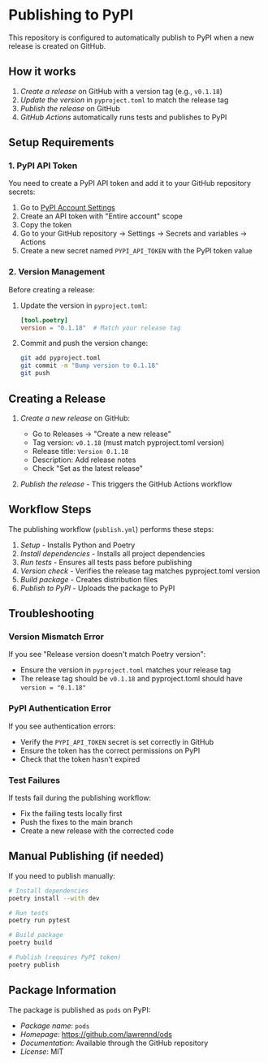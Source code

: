 # Publishing to PyPI

This repository is configured to automatically publish to PyPI when a new release is created on GitHub.

## How it works

1. *Create a release* on GitHub with a version tag (e.g., `v0.1.18`)
2. *Update the version* in `pyproject.toml` to match the release tag
3. *Publish the release* on GitHub
4. *GitHub Actions* automatically runs tests and publishes to PyPI

## Setup Requirements

### 1. PyPI API Token

You need to create a PyPI API token and add it to your GitHub repository secrets:

1. Go to [PyPI Account Settings](https://pypi.org/manage/account/)
2. Create an API token with "Entire account" scope
3. Copy the token
4. Go to your GitHub repository → Settings → Secrets and variables → Actions
5. Create a new secret named `PYPI_API_TOKEN` with the PyPI token value

### 2. Version Management

Before creating a release:

1. Update the version in `pyproject.toml`:
   ```toml
   [tool.poetry]
   version = "0.1.18"  # Match your release tag
   ```

2. Commit and push the version change:
   ```bash
   git add pyproject.toml
   git commit -m "Bump version to 0.1.18"
   git push
   ```

## Creating a Release

1. *Create a new release* on GitHub:
   - Go to Releases → "Create a new release"
   - Tag version: `v0.1.18` (must match pyproject.toml version)
   - Release title: `Version 0.1.18`
   - Description: Add release notes
   - Check "Set as the latest release"

2. *Publish the release* - This triggers the GitHub Actions workflow

## Workflow Steps

The publishing workflow (`publish.yml`) performs these steps:

1. *Setup* - Installs Python and Poetry
2. *Install dependencies* - Installs all project dependencies
3. *Run tests* - Ensures all tests pass before publishing
4. *Version check* - Verifies the release tag matches pyproject.toml version
5. *Build package* - Creates distribution files
6. *Publish to PyPI* - Uploads the package to PyPI

## Troubleshooting

### Version Mismatch Error

If you see "Release version doesn't match Poetry version":
- Ensure the version in `pyproject.toml` matches your release tag
- The release tag should be `v0.1.18` and pyproject.toml should have `version = "0.1.18"`

### PyPI Authentication Error

If you see authentication errors:
- Verify the `PYPI_API_TOKEN` secret is set correctly in GitHub
- Ensure the token has the correct permissions on PyPI
- Check that the token hasn't expired

### Test Failures

If tests fail during the publishing workflow:
- Fix the failing tests locally first
- Push the fixes to the main branch
- Create a new release with the corrected code

## Manual Publishing (if needed)

If you need to publish manually:

```bash
# Install dependencies
poetry install --with dev

# Run tests
poetry run pytest

# Build package
poetry build

# Publish (requires PyPI token)
poetry publish
```

## Package Information

The package is published as `pods` on PyPI:
- *Package name*: `pods`
- *Homepage*: https://github.com/lawrennd/ods
- *Documentation*: Available through the GitHub repository
- *License*: MIT 